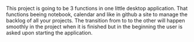 This project is going to be 3 functions in one little desktop application. That functions beeing notebook, calendar and like in github a site to manage the backlog of all your projects.
The transition from to to the other will happen smoothly in the project when it is finished but in the beginning the user is asked upon starting the application.
